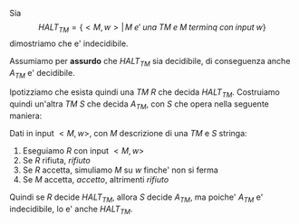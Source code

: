 Sia
$$HALT_{TM}=\{<M,w>|\,M\;e'\;una\;TM\;e\;M\;terminq\;con\;input\;w\}$$
dimostriamo che e' indecidibile.

Assumiamo per **assurdo** che $HALT_{TM}$ sia decidibile, di conseguenza anche $A_{TM}$ e' decidibile.

Ipotizziamo che esista quindi una *TM* $R$ che decida $HALT_{TM}$. Costruiamo quindi un'altra *TM* $S$ che decida $A_{TM}$, con $S$ che opera nella seguente maniera:

Dati in input $<M,w>$, con $M$ descrizione di una *TM* e $S$ stringa:
1. Eseguiamo $R$ con input $<M,w>$
2. Se $R$ rifiuta, $rifiuto$
3. Se $R$ accetta, simuliamo $M$ su $w$ finche' non si ferma
4. Se $M$ accetta, $accetto$, altrimenti $rifiuto$

Quindi se $R$ decide $HALT_{TM}$, allora $S$ decide $A_{TM}$, ma poiche' $A_{TM}$ e' indecidibile, lo e' anche $HALT_{TM}$.
